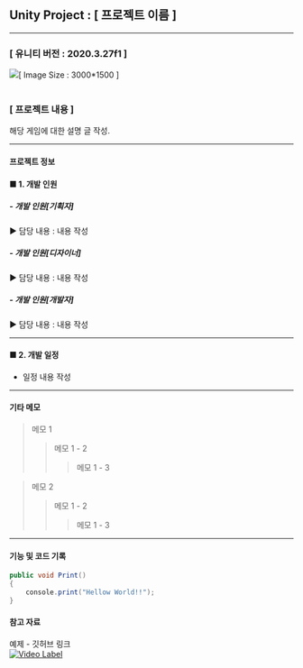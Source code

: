 <h2>Unity Project : [ 프로젝트 이름 ]</h2>

---
<h3>[ 유니티 버전 : 2020.3.27f1 ]</h3>
<img src="https://user-images.githubusercontent.com/62154896/172307956-98de23b3-8df5-4148-9fff-534c36111f4c.PNG"/>[ Image Size : 3000*1500 ]<br><br>


<h3>[ 프로젝트 내용 ]</h3>
해당 게임에 대한 설명 글 작성.


<br>

---
<h4>프로젝트 정보 </h4>

<h4>■ 1. 개발 인원</h4>

<h5>- 개발 인원[기획자]</h5>
▶ 담당 내용 : 내용 작성

<h5>- 개발 인원[디자이너]</h5>
▶ 담당 내용 : 내용 작성

<h5>- 개발 인원[개발자]</h5>
▶ 담당 내용 : 내용 작성

---

<h4>■  2. 개발 일정</h4>

- 일정 내용 작성 <br>

---

<h4> 기타 메모 </h4>

> 메모 1
>> 메모 1 - 2
>>> 메모 1 - 3

> 메모 2
>> 메모 1 - 2
>>> 메모 1 - 3
---

<h4> 기능 및 코드 기록 </h4>

```C#
public void Print()
{
	console.print("Hellow World!!");
}
```

<h4> 참고 자료 </h4>

예제 - 깃허브 링크<br>
[![Video Label](http://img.youtube.com/vi/uLR1RNqJ1Mw/0.jpg)](https://youtu.be/uLR1RNqJ1Mw?t=0s)

